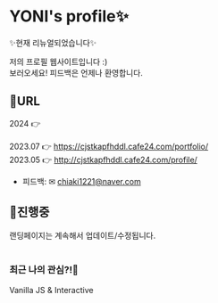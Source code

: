 # YONI's profile✨

✨현재 리뉴얼되었습니다✨

저의 프로필 웹사이트입니다 :)
<br>
보러오세요! 피드백은 언제나 환영합니다.
<br>
## 🔗URL
2024 👉 <br><br>
2023.07 👉 https://cjstkapfhddl.cafe24.com/portfolio/ <br>
2023.05 👉 http://cjstkapfhddl.cafe24.com/profile/  <br>
- 피드백: ✉ chiaki1221@naver.com 

## 🔨진행중
랜딩페이지는 계속해서 업데이트/수정됩니다.
<br><br>
### 최근 나의 관심?!🤔
Vanilla JS  & Interactive

